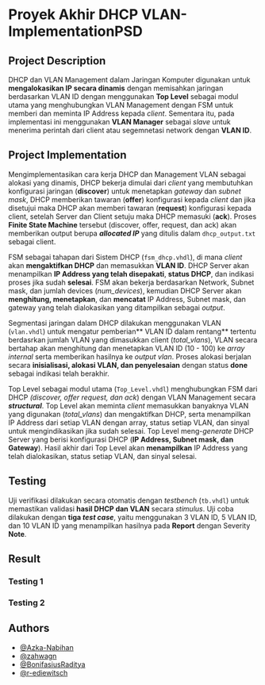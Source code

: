 # Proyek Akhir DHCP VLAN-ImplementationPSD

## Project Description
DHCP dan VLAN Management dalam Jaringan Komputer digunakan untuk **mengalokasikan IP secara dinamis** dengan memisahkan jaringan berdasarkan VLAN ID dengan menggunakan **Top Level** sebagai modul utama yang menghubungkan VLAN Management dengan FSM untuk memberi dan meminta IP Address kepada _client_. Sementara itu, pada implementasi ini menggunakan **VLAN Manager** sebagai _slave_ untuk menerima perintah dari client atau segemnetasi network dengan **VLAN ID**.

## Project Implementation
Mengimplementasikan cara kerja DHCP dan Management VLAN sebagai alokasi yang dinamis, DHCP bekerja dimulai dari *client* yang membutuhkan konfigurasi jaringan (**discover**) untuk menetapkan _gateway_ dan _subnet mask_, DHCP memberikan tawaran (**offer**) konfigurasi kepada _client_ dan jika disetujui maka DHCP akan memberi tawaran (**request**) konfigurasi kepada client, setelah Server dan Client setuju maka DHCP memasuki (**ack**). Proses **Finite State Machine** tersebut (discover, offer, request, dan ack) akan memberikan output berupa _**allocated IP**_ yang ditulis dalam `dhcp_output.txt` sebagai client.

FSM sebagai tahapan dari Sistem DHCP (`fsm_dhcp.vhdl`), di mana _client_ akan **mengaktifkan DHCP** dan memasukkan **VLAN ID**. DHCP Server akan menampilkan **IP Address yang telah disepakati**, **status DHCP**, dan indikasi proses jika sudah **selesai**. FSM akan bekerja berdasarkan Network, Subnet mask, dan jumlah devices (_num_devices_), kemudian DHCP Server akan **menghitung, menetapkan**, dan **mencatat** IP Address, Subnet mask, dan gateway yang telah dialokasikan yang ditampilkan sebagai _output_. 

Segmentasi jaringan dalam DHCP dilakukan menggunakan VLAN (`vlan.vhdl`) untuk mengatur pemberian** VLAN ID dalam rentang** tertentu berdasrkan jumlah VLAN yang dimasukkan client (_total_vlans_), VLAN secara bertahap akan menghitung dan menetapkan VLAN ID (10 - 100) ke _array internal_ serta memberikan hasilnya ke _output vlan_. Proses alokasi berjalan secara **inisialisasi, alokasi VLAN, dan penyelesaian** dengan status **done** sebagai indikasi telah berakhir.

Top Level sebagai modul utama (`Top_Level.vhdl`) menghubungkan FSM dari DHCP _(discover, offer request, dan ack_) dengan VLAN Management secara **_structural_**. Top Level akan meminta _client_  memasukkan banyaknya VLAN yang digunakan (_total_vlans_) dan mengaktifkan DHCP, serta menampilkan IP Address dari setiap VLAN dengan array, status setiap VLAN, dan sinyal untuk mengindikasikan jika sudah selesai.  Top Level meng-_generate_ DHCP Server yang berisi konfigurasi DHCP (**IP Address, Subnet mask, dan Gateway**). Hasil akhir dari Top Level akan **menampilkan** IP Address yang telah dialokasikan, status setiap VLAN, dan sinyal selesai.

## Testing
Uji verifikasi dilakukan secara otomatis dengan _testbench_ (`tb.vhdl`) untuk memastikan validasi **hasil DHCP dan VLAN** secara _stimulus_. Uji coba dilakukan dengan **tiga _test case_**, yaitu menggunakan 3 VLAN ID, 5 VLAN ID, dan 10 VLAN ID yang menampilkan hasilnya pada **Report** dengan Severity **Note**.

## Result

### Testing 1

### Testing 2


## Authors
- [@Azka-Nabihan](https://github.com/Azka-Nabihan)
- [@zahwagn](https://github.com/zahwagn)
- [@BonifasiusRaditya](https://github.com/BonifasiusRaditya)
- [@r-ediewitsch](https://github.com/r-ediewitsch)
